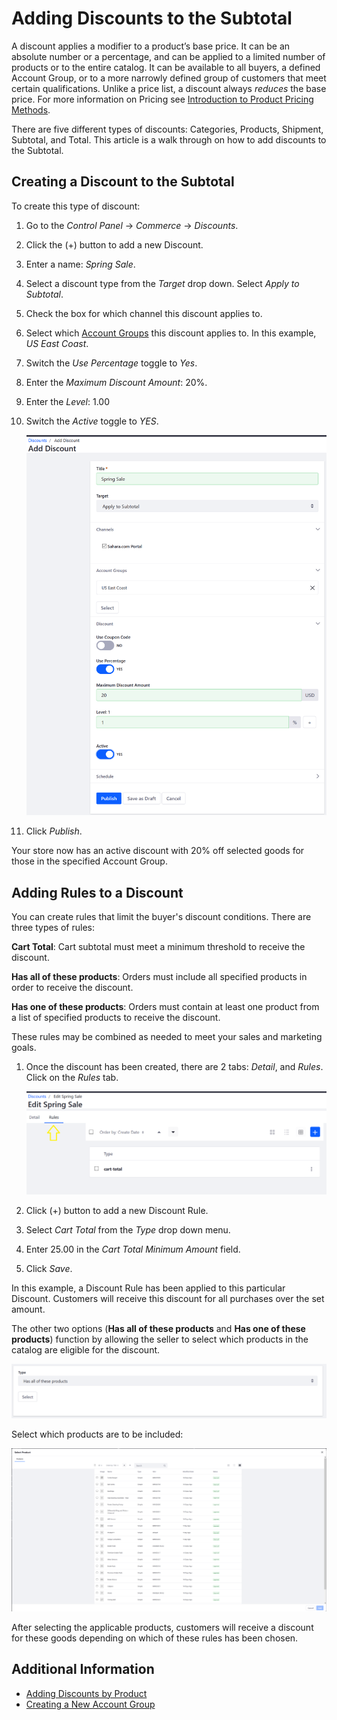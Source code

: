# Adding Discounts to the Subtotal

A discount applies a modifier to a product’s base price. It can be an absolute number or a percentage, and can be applied to a limited number of products or to the entire catalog. It can be available to all buyers, a defined Account Group, or to a more narrowly defined group of customers that meet certain qualifications. Unlike a price list, a discount always _reduces_ the base price. For more information on Pricing see [Introduction to Product Pricing Methods](../catalog/introduction-to-product-pricing-methods.md).

There are five different types of discounts: Categories, Products, Shipment, Subtotal, and Total. This article is a walk through on how to add discounts to the Subtotal.

## Creating a Discount to the Subtotal

To create this type of discount:

1. Go to the _Control Panel_ → _Commerce_ → _Discounts_.
1. Click the (+) button to add a new Discount.
1. Enter a name: _Spring Sale_.
1. Select a discount type from the _Target_ drop down. Select _Apply to Subtotal_.
1. Check the box for which channel this discount applies to.
1. Select which [Account Groups](../customers/creating-a-new-account-group.md) this discount applies to. In this example, _US East Coast_.
1. Switch the _Use Percentage_ toggle to _Yes_.
1. Enter the _Maximum Discount Amount_: 20%.
1. Enter the _Level_: 1.00
1. Switch the _Active_ toggle to _YES_.

    ![New discount](./adding-discounts-to-the-subtotal/images/01.png)

1. Click _Publish_.

Your store now has an active discount with 20% off selected goods for those in the specified Account Group.

## Adding Rules to a Discount

You can create rules that limit the buyer's discount conditions. There are three types of rules:

**Cart Total**: Cart subtotal must meet a minimum threshold to receive the discount.

**Has all of these products**: Orders must include all specified products in order to receive the discount.

**Has one of these products**: Orders must contain at least one product from a list of specified products to receive the discount.

These rules may be combined as needed to meet your sales and marketing goals.

1. Once the discount has been created, there are 2 tabs: _Detail_, and _Rules_. Click on the _Rules_ tab.

    ![Discount rules tab](./adding-discounts-to-the-subtotal/images/02.png)

1. Click (+) button to add a new Discount Rule.
1. Select _Cart Total_ from the _Type_ drop down menu.
1. Enter 25.00 in the _Cart Total Minimum Amount_ field.
1. Click _Save_.

In this example, a Discount Rule has been applied to this particular Discount. Customers will receive this discount for all purchases over the set amount.

The other two options (**Has all of these products** and **Has one of these products**) function by allowing the seller to select which products in the catalog are eligible for the discount.

   ![Discount rule types dropdown](./adding-discounts-to-the-subtotal/images/03.png)

   Select which products are to be included:

   ![Product selection for the discount](./adding-discounts-to-the-subtotal/images/04.png)

After selecting the applicable products, customers will receive a discount for these goods depending on which of these rules has been chosen.

## Additional Information

* [Adding Discounts by Product](../marketing/adding-discounts-by-product.md)
* [Creating a New Account Group](../customers/creating-a-new-account-group.md)
